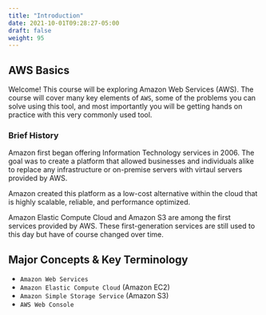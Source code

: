```yaml
---
title: "Introduction"
date: 2021-10-01T09:28:27-05:00
draft: false
weight: 95
---
```


## AWS Basics

Welcome! This course will be exploring Amazon Web Services (AWS). The course will cover many key elements of `AWS`, some of the problems you can solve using this tool, and most importantly you will be getting hands on practice with this very commonly used tool.

### Brief History

Amazon first began offering Information Technology services in 2006. The goal was to create a platform that allowed businesses and individuals alike to replace any infrastructure or on-premise servers with virtaul servers provided by AWS.

Amazon created this platform as a low-cost alternative within the cloud that is highly scalable, reliable, and performance optimized.

Amazon Elastic Compute Cloud and Amazon S3 are among the first services provided by AWS. These first-generation services are still used to this day but have of course changed over time. 

## Major Concepts & Key Terminology
- `Amazon Web Services`
- `Amazon Elastic Compute Cloud` (Amazon EC2)
- `Amazon Simple Storage Service` (Amazon S3)
- `AWS Web Console`
